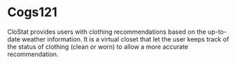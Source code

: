 # Cogs121
CloStat provides users with clothing recommendations based on the up-to-date weather information. It is a virtual closet that let the user keeps track of the status of clothing (clean or worn) to allow a more accurate recommendation.
